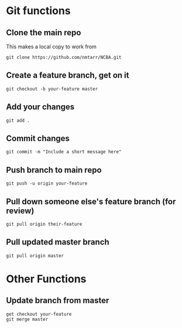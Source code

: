 # Git functions

## Clone the main repo
This makes a local copy to work from

```
git clone https://github.com/nmtarr/NCBA.git
```

## Create a feature branch, get on it

```
git checkout -b your-feature master
```

## Add your changes

```
git add .
```

## Commit changes

```
git commit -m "Include a short message here"
```

## Push branch to main repo

```
git push -u origin your-feature
```

## Pull down someone else's feature branch (for review)

```
git pull origin their-feature
```

## Pull updated master branch

```
git pull origin master
```

# Other Functions

## Update branch from master

```
get checkout your-feature
git merge master
```
